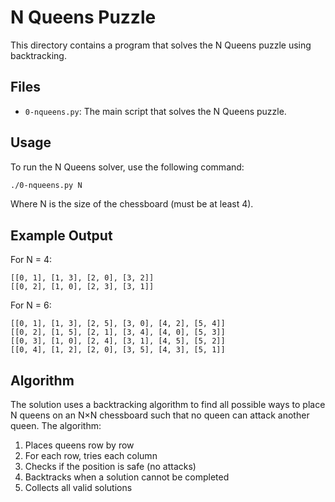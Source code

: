 # N Queens Puzzle

This directory contains a program that solves the N Queens puzzle using backtracking.

## Files

- `0-nqueens.py`: The main script that solves the N Queens puzzle.

## Usage

To run the N Queens solver, use the following command:

```bash
./0-nqueens.py N
```

Where N is the size of the chessboard (must be at least 4).

## Example Output

For N = 4:
```
[[0, 1], [1, 3], [2, 0], [3, 2]]
[[0, 2], [1, 0], [2, 3], [3, 1]]
```

For N = 6:
```
[[0, 1], [1, 3], [2, 5], [3, 0], [4, 2], [5, 4]]
[[0, 2], [1, 5], [2, 1], [3, 4], [4, 0], [5, 3]]
[[0, 3], [1, 0], [2, 4], [3, 1], [4, 5], [5, 2]]
[[0, 4], [1, 2], [2, 0], [3, 5], [4, 3], [5, 1]]
```

## Algorithm

The solution uses a backtracking algorithm to find all possible ways to place N queens on an N×N chessboard such that no queen can attack another queen. The algorithm:

1. Places queens row by row
2. For each row, tries each column
3. Checks if the position is safe (no attacks)
4. Backtracks when a solution cannot be completed
5. Collects all valid solutions 